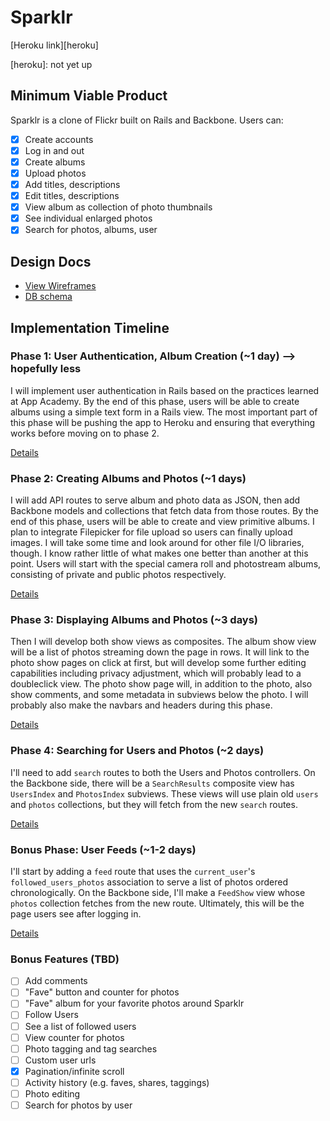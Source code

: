 # Sparklr

[Heroku link][heroku]

[heroku]: not yet up

## Minimum Viable Product
Sparklr is a clone of Flickr built on Rails and Backbone. Users can:

- [x] Create accounts
- [x] Log in and out
- [x] Create albums
- [x] Upload photos
- [x] Add titles, descriptions
- [x] Edit titles, descriptions
- [x] View album as collection of photo thumbnails
- [x] See individual enlarged photos
- [x] Search for photos, albums, user

## Design Docs
* [View Wireframes][views]
* [DB schema][schema]

[views]: ./docs/views.md
[schema]: ./docs/schema.md

## Implementation Timeline

### Phase 1: User Authentication, Album Creation (~1 day) --> hopefully less
I will implement user authentication in Rails based on the practices learned at
App Academy. By the end of this phase, users will be able to create albums using
a simple text form in a Rails view. The most important part of this phase will
be pushing the app to Heroku and ensuring that everything works before moving on
to phase 2.

[Details][phase-one]

### Phase 2: Creating Albums and Photos (~1 days)
I will add API routes to serve album and photo data as JSON, then add Backbone
models and collections that fetch data from those routes. By the end of this
phase, users will be able to create and view primitive albums. I plan to
integrate Filepicker for file upload so users can finally upload images. I will
take some time and look around for other file I/O libraries, though. I know
rather little of what makes one better than another at this point. Users will
start with the special camera roll and photostream albums, consisting of private
and public photos respectively.

[Details][phase-two]

### Phase 3: Displaying Albums and Photos (~3 days)
Then I will develop both show views
as composites. The album show view will be a list of photos streaming down the
page in rows. It will link to the photo show pages on click at first, but will
develop some further editing capabilities including privacy adjustment, which
will probably lead to a doubleclick view. The photo show page will, in addition
to the photo, also show comments, and some metadata in subviews below the photo.
I will probably also make the navbars and headers during this phase.

[Details][phase-three]


### Phase 4: Searching for Users and Photos (~2 days)
I'll need to add `search` routes to both the Users and Photos controllers. On the
Backbone side, there will be a `SearchResults` composite view has `UsersIndex`
and `PhotosIndex` subviews. These views will use plain old `users` and `photos`
collections, but they will fetch from the new `search` routes.

[Details][phase-four]


### Bonus Phase: User Feeds (~1-2 days)
I'll start by adding a `feed` route that uses the `current_user`'s
`followed_users_photos` association to serve a list of photos ordered
chronologically. On the Backbone side, I'll make a `FeedShow` view whose `photos`
collection fetches from the new route.  Ultimately, this will be the page users
see after logging in.

[Details][phase-four]

### Bonus Features (TBD)
- [ ] Add comments
- [ ] "Fave" button and counter for photos
- [ ] "Fave" album for your favorite photos around Sparklr
- [ ] Follow Users
- [ ] See a list of followed users
- [ ] View counter for photos
- [ ] Photo tagging and tag searches
- [ ] Custom user urls
- [x] Pagination/infinite scroll
- [ ] Activity history (e.g. faves, shares, taggings)
- [ ] Photo editing
- [ ] Search for photos by user

[phase-one]: ./docs/phases/phase1.md
[phase-two]: ./docs/phases/phase2.md
[phase-three]: ./docs/phases/phase3.md
[phase-four]: ./docs/phases/phase4.md
[phase-four]: ./docs/phases/phase5.md
